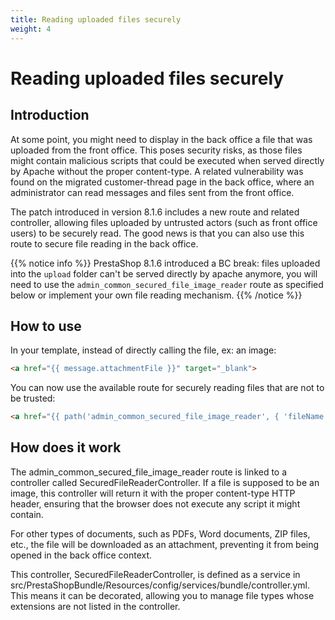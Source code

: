 ```yaml
---
title: Reading uploaded files securely
weight: 4
---
```


# Reading uploaded files securely

## Introduction

At some point, you might need to display in the back office a file that was uploaded from the front office. This poses security risks, as those files might contain malicious scripts that could be executed when served directly by Apache without the proper content-type.
A related vulnerability was found on the migrated customer-thread page in the back office, where an administrator can read messages and files sent from the front office.

The patch introduced in version 8.1.6 includes a new route and related controller, allowing files uploaded by untrusted actors (such as front office users) to be securely read. The good news is that you can also use this route to secure file reading in the back office.

{{% notice info %}}
PrestaShop 8.1.6 introduced a BC break: files uploaded into the `upload` folder can't be served directly by apache anymore, you will need to use the `admin_common_secured_file_image_reader` route as specified below or implement your own file reading mechanism.
{{% /notice %}}

## How to use

In your template, instead of directly calling the file, ex: an image:

```html
<a href="{{ message.attachmentFile }}" target="_blank">
```

You can now use the available route for securely reading files that are not to be trusted:

```html
<a href="{{ path('admin_common_secured_file_image_reader', { 'fileName': message.attachmentFile }) }}" target="_blank">
```

## How does it work

The admin_common_secured_file_image_reader route is linked to a controller called SecuredFileReaderController. If a file is supposed to be an image, this controller will return it with the proper content-type HTTP header, ensuring that the browser does not execute any script it might contain.

For other types of documents, such as PDFs, Word documents, ZIP files, etc., the file will be downloaded as an attachment, preventing it from being opened in the back office context.

This controller, SecuredFileReaderController, is defined as a service in src/PrestaShopBundle/Resources/config/services/bundle/controller.yml. This means it can be decorated, allowing you to manage file types whose extensions are not listed in the controller.
